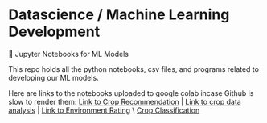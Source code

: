 # Datascience / Machine Learning Development
🔬 Jupyter Notebooks for ML Models

This repo holds all the python notebooks, csv files, and programs related to developing our ML models. 

Here are links to the notebooks uploaded to google colab incase Github is slow to render them: 
[Link to Crop Recommendation](https://discuss.streamlit.io/t/changing-width-of-columns/6816/2) | [Link to crop data analysis](https://discuss.streamlit.io/t/changing-width-of-columns/6816/2) | [Link to Environment Rating](https://discuss.streamlit.io/t/changing-width-of-columns/6816/2) \ [Crop Classification](https://discuss.streamlit.io/t/changing-width-of-columns/6816/2)
